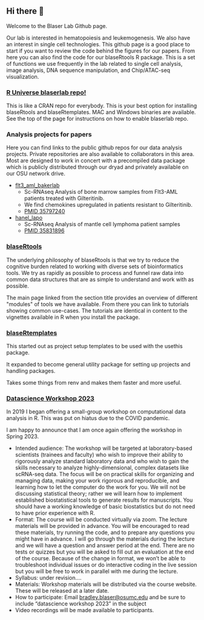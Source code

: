 ## Hi there 👋

Welcome to the Blaser Lab Github page.  

Our lab is interested in hematopoiesis and leukemogenesis.  We also have an interest in single cell technologies. This github page is a good place to start if you want to review the code behind the figures for our papers.  From here you can also find the code for our blaseRtools R package.  This is a set of functions we use frequently in the lab related to single cell analysis, image analysis, DNA sequence manipulation, and Chip/ATAC-seq visualization.  

### [R Universe blaserlab repo!](https://blaserlab.r-universe.dev/ui#builds)

This is like a CRAN repo for everybody.  This is your best option for installing blaseRtools and blaseRtemplates.  MAC and Windows binaries are available.  See the top of the page for instructions on how to enable blaserlab repo.

### Analysis projects for papers

Here you can find links to the public github repos for our data analysis projects.  Private repositories are also available to collaborators in this area.  Most are designed to work in concert with a precompiled data package which is publicly distributed through our dryad and privately available on our OSU network drive.  

* [flt3_aml_bakerlab](https://github.com/blaserlab/flt3_aml_bakerlab)
	* Sc-RNAseq Analysis of bone marrow samples from Flt3-AML patients treated with Gilteritinib.
	* We find chemokines upregulated in patients resistant to Gilteritinib.
	* [PMID 35797240](https://pubmed.ncbi.nlm.nih.gov/35797240/)
* [hanel_lapo](https://github.com/blaserlab/hanel_lapo)
	* Sc-RNAseq Analysis of mantle cell lymphoma patient samples
	* [PMID 35831896](https://pubmed.ncbi.nlm.nih.gov/35831896/)


### [blaseRtools](https://blaserlab.github.io/blaseRtools/)

The underlying philosophy of blaseRtools is that we try to reduce the cognitive burden related to working with diverse sets of bioinformatics tools.  We try as rapidly as possible to process and funnel raw data into common data structures that are as simple to understand and work with as possible.  

The main page linked from the section title provides an overview of different "modules" of tools we have available.  From there you can link to tutorials showing common use-cases.  The tutorials are identical in content to the vignettes available in R when you install the package.

### [blaseRtemplates](https://github.com/blaserlab/blaseRtemplates)

This started out as project setup templates to be used with the usethis package.

It expanded to become general utility package for setting up projects and handling packages.

Takes some things from renv and makes them faster and more useful.

### [Datascience Workshop 2023](https://blaserlab.github.io/datascience.curriculum/)

In 2019 I began offering a small-group workshop on computational data analysis in R.  This was put on hiatus due to the COVID pandemic.  

I am happy to announce that I am once again offering the workshop in Spring 2023.

* Intended audience:  The workshop will be targeted at laboratory-based scientists (trainees and faculty) who wish to improve their ability to rigorously analyze standard laboratory data and who wish to gain the skills necessary to analyze highly-dimensional, complex datasets like scRNA-seq data.  The focus will be on practical skills for organizing and managing data, making your work rigorous and reproducible, and learning how to let the computer do the work for you.  We will not be discussing statistical theory; rather we will learn how to implement established biostatistical tools to generate results for manuscripts.  You should have a working knowledge of basic biostatistics but do not need to have prior experience with R.
* Format:  The course will be conducted virtually via zoom.  The lecture materials will be provided in advance.  You will be encouraged to read these materials, try running the code, and to prepare any questions you might have in advance.  I will go through the materials during the lecture and we will have a question and answer period at the end.  There are no tests or quizzes but you will be asked to fill out an evaluation at the end of the course.  Because of the change in format, we won’t be able to troubleshoot individual issues or do interactive coding in the live session but you will be free to work in parallel with me during the lecture.
* Syllabus:  under revision....
* Materials:  Workshop materials will be distributed via the course website.  These will be released at a later date.
* How to participate:  Email bradley.blaser@osumc.edu and be sure to include “datascience workshop 2023” in the subject
* Video recordings will be made available to participants.





<!--
**blaserlab/blaserlab** is a ✨ _special_ ✨ repository because its `README.md` (this file) appears on your GitHub profile.

Here are some ideas to get you started:

- 🔭 I’m currently working on ...
- 🌱 I’m currently learning ...
- 👯 I’m looking to collaborate on ...
- 🤔 I’m looking for help with ...
- 💬 Ask me about ...
- 📫 How to reach me: ...
- 😄 Pronouns: ...
- ⚡ Fun fact: ...
-->
